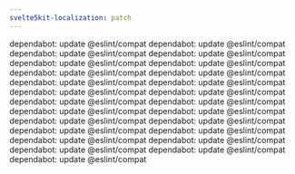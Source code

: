 ```yaml
---
svelte5kit-localization: patch
---
```


dependabot: update @eslint/compat
dependabot: update @eslint/compat
dependabot: update @eslint/compat
dependabot: update @eslint/compat
dependabot: update @eslint/compat
dependabot: update @eslint/compat
dependabot: update @eslint/compat
dependabot: update @eslint/compat
dependabot: update @eslint/compat
dependabot: update @eslint/compat
dependabot: update @eslint/compat
dependabot: update @eslint/compat
dependabot: update @eslint/compat
dependabot: update @eslint/compat
dependabot: update @eslint/compat
dependabot: update @eslint/compat
dependabot: update @eslint/compat
dependabot: update @eslint/compat
dependabot: update @eslint/compat
dependabot: update @eslint/compat
dependabot: update @eslint/compat
dependabot: update @eslint/compat
dependabot: update @eslint/compat
dependabot: update @eslint/compat
dependabot: update @eslint/compat
